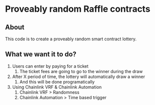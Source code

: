 #  Proveably random Raffle contracts

## About 

This code is to create a proveably random smart contract lottery.

## What we want it to do?

1. Users can enter by paying for a ticket
    1. The ticket fees are going to go to the winner during the draw
2. After X period of time, the lottery will automatically draw a winner 
    1. And this will be done programatically
3. Using Chainlink VRF & Chainlink Automation
    1. Chainlink VRF > Randomness
    2. Chainlink Automation > Time based trigger